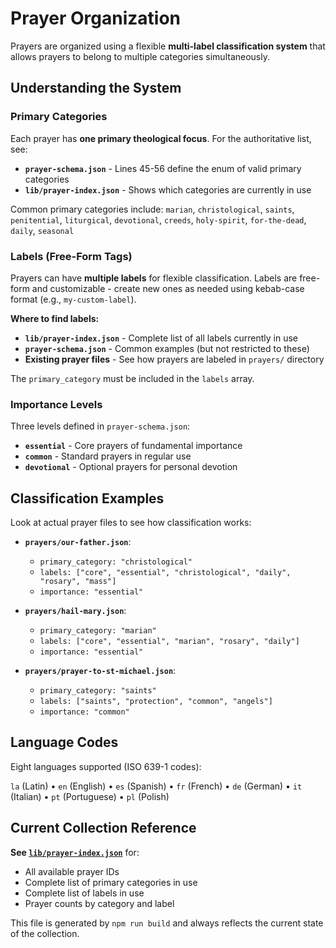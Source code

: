 # Prayer Organization

Prayers are organized using a flexible **multi-label classification system** that allows prayers to belong to multiple categories simultaneously.

## Understanding the System

### Primary Categories
Each prayer has **one primary theological focus**. For the authoritative list, see:
- **`prayer-schema.json`** - Lines 45-56 define the enum of valid primary categories
- **`lib/prayer-index.json`** - Shows which categories are currently in use

Common primary categories include: `marian`, `christological`, `saints`, `penitential`, `liturgical`, `devotional`, `creeds`, `holy-spirit`, `for-the-dead`, `daily`, `seasonal`

### Labels (Free-Form Tags)
Prayers can have **multiple labels** for flexible classification. Labels are free-form and customizable - create new ones as needed using kebab-case format (e.g., `my-custom-label`).

**Where to find labels:**
- **`lib/prayer-index.json`** - Complete list of all labels currently in use
- **`prayer-schema.json`** - Common examples (but not restricted to these)
- **Existing prayer files** - See how prayers are labeled in `prayers/` directory

The `primary_category` must be included in the `labels` array.

### Importance Levels
Three levels defined in `prayer-schema.json`:
- **`essential`** - Core prayers of fundamental importance
- **`common`** - Standard prayers in regular use
- **`devotional`** - Optional prayers for personal devotion

## Classification Examples

Look at actual prayer files to see how classification works:

- **`prayers/our-father.json`**: 
  - `primary_category: "christological"`
  - `labels: ["core", "essential", "christological", "daily", "rosary", "mass"]`
  - `importance: "essential"`

- **`prayers/hail-mary.json`**: 
  - `primary_category: "marian"`
  - `labels: ["core", "essential", "marian", "rosary", "daily"]`
  - `importance: "essential"`

- **`prayers/prayer-to-st-michael.json`**: 
  - `primary_category: "saints"`
  - `labels: ["saints", "protection", "common", "angels"]`
  - `importance: "common"`

## Language Codes

Eight languages supported (ISO 639-1 codes):

`la` (Latin) • `en` (English) • `es` (Spanish) • `fr` (French) • `de` (German) • `it` (Italian) • `pt` (Portuguese) • `pl` (Polish)

## Current Collection Reference

**See [`lib/prayer-index.json`](../lib/prayer-index.json)** for:
- All available prayer IDs
- Complete list of primary categories in use
- Complete list of labels in use
- Prayer counts by category and label

This file is generated by `npm run build` and always reflects the current state of the collection.
